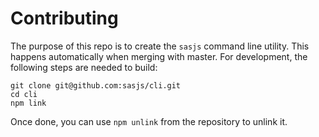 # Contributing

The purpose of this repo is to create the `sasjs` command line utility. This happens automatically when merging with master. For development, the following steps are needed to build:

```
git clone git@github.com:sasjs/cli.git
cd cli
npm link
```

Once done, you can use `npm unlink` from the repository to unlink it.
